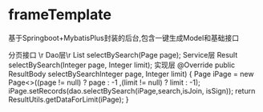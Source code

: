 # frameTemplate
基于Springboot+MybatisPlus封装的后台,包含一键生成Model和基础接口

分页接口 \r
Dao层\r
  List<T> selectBySearch(Page<T> page);
Service层
  Result selectBySearch(Integer page, Integer limit);
实现层
  @Override
    public ResultBody selectBySearchInteger page, Integer limit) {
        Page<T> iPage = new Page<>((page != null) ? page : -1 ,(limit != null) ? limit : -1);
        iPage.setRecords(dao.selectBySearch(iPage,search,isJoin, isSign));
        return ResultUtils.getDataForLimit(iPage);
    }
